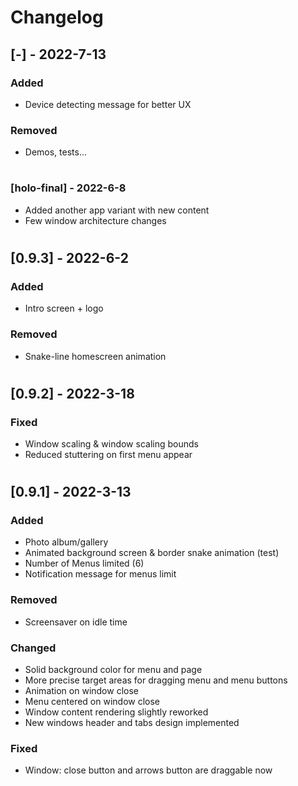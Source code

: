 # Changelog

## [-] - 2022-7-13

### Added

- Device detecting message for better UX

### Removed

- Demos, tests...

#

### [holo-final] - 2022-6-8

- Added another app variant with new content
- Few window architecture changes

#

#

## [0.9.3] - 2022-6-2

### Added

- Intro screen + logo

### Removed

- Snake-line homescreen animation

#

## [0.9.2] - 2022-3-18

### Fixed

- Window scaling & window scaling bounds
- Reduced stuttering on first menu appear

#

## [0.9.1] - 2022-3-13

### Added

- Photo album/gallery
- Animated background screen & border snake animation (test)
- Number of Menus limited (6)
- Notification message for menus limit

### Removed

- Screensaver on idle time

### Changed

- Solid background color for menu and page
- More precise target areas for dragging menu and menu buttons
- Animation on window close
- Menu centered on window close
- Window content rendering slightly reworked
- New windows header and tabs design implemented

### Fixed

- Window: close button and arrows button are draggable now
